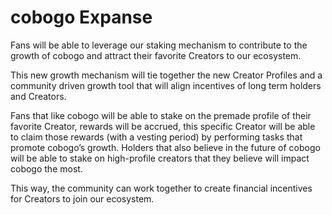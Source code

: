 # cobogo Expanse

Fans will be able to leverage our staking mechanism to contribute to the growth of cobogo and attract their favorite Creators to our ecosystem.&#x20;

This new growth mechanism will tie together the new Creator Profiles and a community driven growth tool that will align incentives of long term holders and Creators.&#x20;

Fans that like cobogo will be able to stake on the premade profile of their favorite Creator, rewards will be accrued, this specific Creator will be able to claim those rewards (with a vesting period) by performing tasks that promote cobogo’s growth. Holders that also believe in the future of cobogo will be able to stake on high-profile creators that they believe will impact cobogo the most.

This way, the community can work together to create financial incentives for Creators to join our ecosystem.
